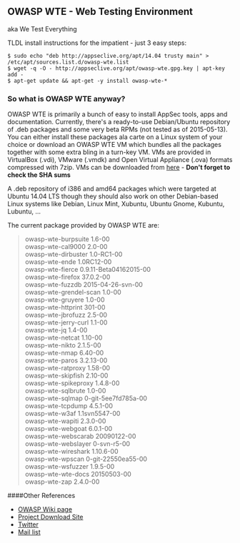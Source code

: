 ## OWASP WTE - Web Testing Environment 

aka We Test Everything

TLDL install instructions for the impatient - just 3 easy steps:  
```
$ sudo echo "deb http://appseclive.org/apt/14.04 trusty main" > /etc/apt/sources.list.d/owasp-wte.list
$ wget -q -O - http://appseclive.org/apt/owasp-wte.gpg.key | apt-key add -
$ apt-get update && apt-get -y install owasp-wte-*

```

### So what is OWASP WTE anyway?

OWASP WTE is primarily a bunch of easy to install AppSec tools, apps and documentation.  Currently, there's a ready-to-use Debian/Ubuntu repository of .deb packages and some very beta RPMs (not tested as of 2015-05-13).  You can either install these packages ala carte on a Linux system of your choice or download an OWASP WTE VM which bundles all the packages together with some extra bling in a turn-key VM.  VMs are provided in VirtualBox (.vdi), VMware (.vmdk) and Open Virtual Appliance (.ova) formats compressed with 7zip.  VMs can be downloaded from [here](http://appseclive.org/apt/downloads/) - **Don't forget to check the SHA sums**

A .deb repository of i386 and amd64 packages which were targeted at Ubuntu 14.04 LTS though they should also work on other Debian-based Linux systems like Debian, Linux Mint, Xubuntu, Ubuntu Gnome, Kubuntu, Lubuntu, ...

The current package provided by OWASP WTE are:
> owasp-wte-burpsuite 1.6-00  
> owasp-wte-cal9000 2.0-00  
> owasp-wte-dirbuster 1.0-RC1-00  
> owasp-wte-ende 1.0RC12-00  
> owasp-wte-fierce 0.9.11-Beta04162015-00  
> owasp-wte-firefox 37.0.2-00  
> owasp-wte-fuzzdb 2015-04-26-svn-00  
> owasp-wte-grendel-scan 1.0-00  
> owasp-wte-gruyere 1.0-00  
> owasp-wte-httprint 301-00  
> owasp-wte-jbrofuzz 2.5-00  
> owasp-wte-jerry-curl 1.1-00    
> owasp-wte-jq 1.4-00  
> owasp-wte-netcat 1.10-00  
> owasp-wte-nikto 2.1.5-00  
> owasp-wte-nmap 6.40-00  
> owasp-wte-paros 3.2.13-00  
> owasp-wte-ratproxy 1.58-00  
> owasp-wte-skipfish 2.10-00  
> owasp-wte-spikeproxy 1.4.8-00  
> owasp-wte-sqlbrute 1.0-00  
> owasp-wte-sqlmap 0-git-5ee7fd785a-00  
> owasp-wte-tcpdump 4.5.1-00  
> owasp-wte-w3af 1.1svn5547-00  
> owasp-wte-wapiti 2.3.0-00  
> owasp-wte-webgoat 6.0.1-00  
> owasp-wte-webscarab 20090122-00  
> owasp-wte-webslayer 0-svn-r5-00  
> owasp-wte-wireshark 1.10.6-00  
> owasp-wte-wpscan 0-git-22550ea55-00  
> owasp-wte-wsfuzzer 1.9.5-00  
> owasp-wte-wte-docs 20150503-00  
> owasp-wte-zap 2.4.0-00

####Other References

* [OWASP Wiki page](https://www.owasp.org/index.php/OWASP_Web_Testing_Environment_Project) 
* [Project Download Site](http://appseclive.org/) 
* [Twitter](https://twitter.com/owasp_wte)   
* [Mail list](https://lists.owasp.org/mailman/listinfo/web-testing-environment)

 
